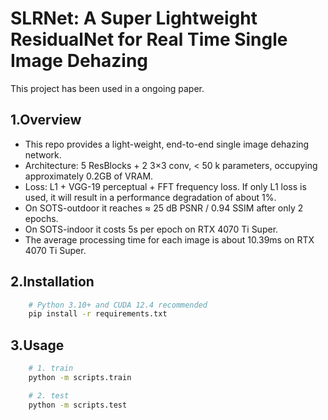 # SLRNet: A Super Lightweight ResidualNet for Real Time Single Image Dehazing

This project has been used in a ongoing paper.
## 1.Overview
- This repo provides a light-weight, end-to-end single image dehazing network.
- Architecture: 5 ResBlocks + 2 3×3 conv, < 50 k parameters, occupying approximately 0.2GB of VRAM.
- Loss: L1 + VGG-19 perceptual + FFT frequency loss. If only L1 loss is used, it will result in a performance degradation of about 1%.
- On SOTS-outdoor it reaches ≈ 25 dB PSNR / 0.94 SSIM after only 2 epochs.
- On SOTS-indoor it costs 5s per epoch on RTX 4070 Ti Super.
- The average processing time for each image is about 10.39ms on RTX 4070 Ti Super.

## 2.Installation
```bash
    # Python 3.10+ and CUDA 12.4 recommended
    pip install -r requirements.txt
```

## 3.Usage
```bash
    # 1. train
    python -m scripts.train

    # 2. test
    python -m scripts.test
```